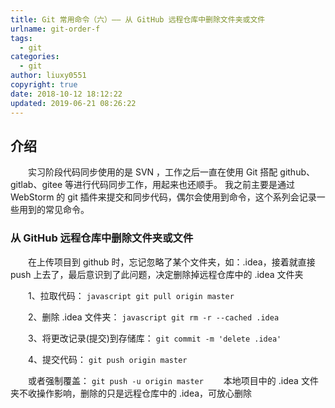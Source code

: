 ```yaml
---
title: Git 常用命令（六）—— 从 GitHub 远程仓库中删除文件夹或文件
urlname: git-order-f
tags:
  - git
categories:
  - git
author: liuxy0551
copyright: true
date: 2018-10-12 18:12:22
updated: 2019-06-21 08:26:22
---
```


## 介绍

　　实习阶段代码同步使用的是 SVN ，工作之后一直在使用 Git 搭配 github、gitlab、gitee 等进行代码同步工作，用起来也还顺手。
我之前主要是通过 WebStorm 的 git 插件来提交和同步代码，偶尔会使用到命令，这个系列会记录一些用到的常见命令。
<!--more-->


###  从 GitHub 远程仓库中删除文件夹或文件

　　在上传项目到 github 时，忘记忽略了某个文件夹，如：.idea，接着就直接 push 上去了，最后意识到了此问题，决定删除掉远程仓库中的 .idea 文件夹

　　1、拉取代码：
    ``` javascript
    git pull origin master
    ```

　　2、删除 .idea 文件夹：
    ``` javascript
    git rm -r --cached .idea
    ```
    
　　3、将更改记录(提交)到存储库：
    ```
    git commit -m 'delete .idea'
    ```

　　4、提交代码：
    ```
    git push origin master
    ```
    
　　或者强制覆盖：
    ```
    git push -u origin master
    ```
　　本地项目中的 .idea 文件夹不收操作影响，删除的只是远程仓库中的 .idea，可放心删除
